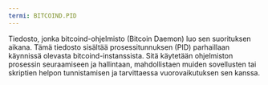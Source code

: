 ```yaml
---
termi: BITCOIND.PID
---
```


Tiedosto, jonka bitcoind-ohjelmisto (Bitcoin Daemon) luo sen suorituksen aikana. Tämä tiedosto sisältää prosessitunnuksen (PID) parhaillaan käynnissä olevasta bitcoind-instanssista. Sitä käytetään ohjelmiston prosessin seuraamiseen ja hallintaan, mahdollistaen muiden sovellusten tai skriptien helpon tunnistamisen ja tarvittaessa vuorovaikutuksen sen kanssa.